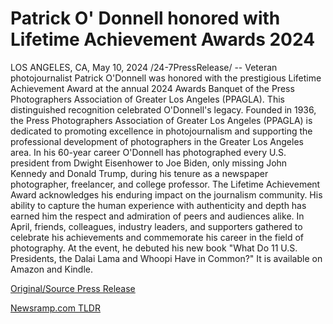 # Patrick O' Donnell honored with Lifetime Achievement Awards 2024

LOS ANGELES, CA, May 10, 2024 /24-7PressRelease/ -- Veteran photojournalist Patrick O'Donnell was honored with the prestigious Lifetime Achievement Award at the annual 2024 Awards Banquet of the Press Photographers Association of Greater Los Angeles (PPAGLA). This distinguished recognition celebrated O'Donnell's legacy.  Founded in 1936, the Press Photographers Association of Greater Los Angeles (PPAGLA) is dedicated to promoting excellence in photojournalism and supporting the professional development of photographers in the Greater Los Angeles area.   In his 60-year career O'Donnell has photographed every U.S. president from Dwight Eisenhower to Joe Biden, only missing John Kennedy and Donald Trump, during his tenure as a newspaper photographer, freelancer, and college professor.   The Lifetime Achievement Award acknowledges his enduring impact on the journalism community. His ability to capture the human experience with authenticity and depth has earned him the respect and admiration of peers and audiences alike.  In April, friends, colleagues, industry leaders, and supporters gathered to celebrate his achievements and commemorate his career in the field of photography. At the event, he debuted his new book "What Do 11 U.S. Presidents, the Dalai Lama and Whoopi Have in Common?" It is available on Amazon and Kindle. 

[Original/Source Press Release](https://newlive.24-7pressrelease.com/press-release/510787/patrick-o-donnell-honored-with-lifetime-achievement-awards-2024) 

[Newsramp.com TLDR](https://newsramp.com/None) 